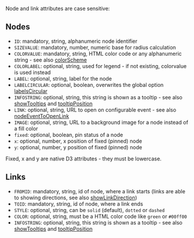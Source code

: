 Node and link attributes are case sensitive:


## Nodes

- `ID`: mandatory, string, alphanumeric node identifier
- `SIZEVALUE`: mandatory, number, numeric base for radius calculation
- `COLORVALUE`: mandatory, string, HTML color code or any alphanumeric string - see also [colorScheme](./module-API.html#.colorScheme)
- `COLORLABEL`: optional, string, used for legend - if not existing, colorvalue is used instead
- `LABEL`: optional, string, label for the node
- `LABELCIRCULAR`: optional, boolean, overwrites the global option [labelsCircular](./module-API.html#.labelsCircular)
- `INFOSTRING`: optional, string, this string is shown as a tooltip - see also [showTooltips](./module-API.html#.showTooltips) and [tooltipPosition](./module-API.html#.tooltipPosition)
- `LINK`: optional, string, URL to open on configurable event - see also [nodeEventToOpenLink](./module-API.html#.nodeEventToOpenLink)
- `IMAGE`: optional, string, URL to a background image for a node instead of a fill color
- `fixed`: optional, boolean, pin status of a node
- `x`: optional, number, x position of fixed (pinned) node
- `y`: optional, number, y position of fixed (pinned) node

Fixed, x and y are native D3 attributes - they must be lowercase.


## Links

- `FROMID`: mandatory, string, id of node, where a link starts (links are able to showing directions, see also [showLinkDirection](./module-API.html#.showLinkDirection))
- `TOID`: mandatory, string, id of node, where a link ends
- `STYLE`: optional, string, can be `solid` (default), `dotted` or `dashed`
- `COLOR`: optional, string, must be a HTML color code like `green` or `#00ff00`
- `INFOSTRING`: optional, string, this string is shown as a tooltip - see also [showTooltips](./module-API.html#.showTooltips) and [tooltipPosition](./module-API.html#.tooltipPosition)

